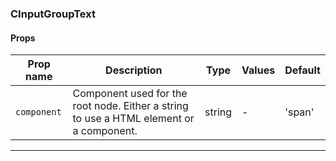 ### CInputGroupText

#### Props

| Prop name              | Description                                                                             | Type   | Values | Default |
| ---------------------- | --------------------------------------------------------------------------------------- | ------ | ------ | ------- |
| <code>component</code> | Component used for the root node. Either a string to use a HTML element or a component. | string | -      | 'span'  |

---
